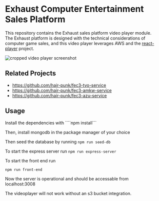 # Exhaust Computer Entertainment Sales Platform

This repository contains the Exhaust sales platform video player module.  The Exhaust platform is designed with the technical considerations of computer game sales, and this video player leverages AWS and the [react-player](https://github.com/CookPete/react-player) project.

![cropped video player screenshot](https://user-images.githubusercontent.com/1322821/60388296-2504f600-9a64-11e9-8d98-97cea548811b.png)

## Related Projects
  - https://github.com/hair-punk/fec3-tvo-service
  - https://github.com/hair-punk/fec3-amkw-service
  - https://github.com/hair-punk/fec3-azu-service

## Usage
Install the dependencies with
````npm install```

Then, install mongodb in the package manager of your choice

Then seed the database by running
```npm run seed-db```

To start the express server run
```npm run express-server```

To start the front end run

```npm run front-end```

Now the server is operational and should be accessable from localhost:3008

The videoplayer will not work without an s3 bucket integration.  

